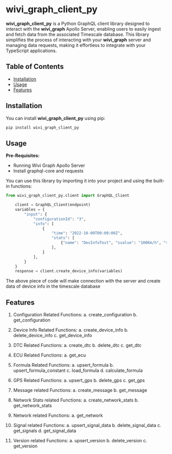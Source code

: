 # wivi_graph_client_py

**wivi_graph_client_py** is a Python GraphQL client library designed to interact with the **wivi_graph** Apollo Server, enabling users to easily ingest and fetch data from the associated Timescale database. This library simplifies the process of interacting with your **wivi_graph** server and managing data requests, making it effortless to integrate with your TypeScript applications.

## Table of Contents

- [Installation](#installation)
- [Usage](#usage)
- [Features](#features)

## Installation

You can install **wivi_graph_client_py** using pip:

```bash
pip install wivi_graph_client_py
```

## Usage

**Pre-Requisites:** 
- Running Wivi Graph Apollo Server
- Install graphql-core and requests

You can use this library by importing it into your project and using the built-in functions:

```python
from wivi_graph_client_py.client import GraphQL_Client

    client = GraphQL_Client(endpoint)
    variables = {
        "input": {
            "configurationId": "3",
            "info": [
                {
                    "time": "2022-10-09T00:00:00Z",
                    "stats": [
                        {"name": "DevInfoTest", "svalue": "100Km/h", "value": 100}
                    ],
                }
            ],
        }
    }
    response = client.create_device_info(variables)
```

The above piece of code will make connection with the server and create data of device info in the timescale database

## Features

1. Configuration Related Functions:
   a. create_configuration
   b. get_configuration

2. Device Info Related Functions:
   a. create_device_info
   b. delete_device_info
   c. get_device_info

3. DTC Related Functions:
   a. create_dtc
   b. delete_dtc
   c. get_dtc

4. ECU Related Functions:
   a. get_ecu

5. Formula Related Functions:
   a. upsert_formula
   b. upsert_formula_constant
   c. load_formula
   d. calculate_formula

6. GPS Related Functions:
   a. upsert_gps
   b. delete_gps
   c. get_gps

7. Message related Functions:
   a. create_message
   b. get_message

8. Network Stats related Functions:
   a. create_network_stats
   b. get_network_stats

9. Network related Functions:
   a. get_network

10. Signal related Functions:
    a. upsert_signal_data
    b. delete_signal_data
    c. get_signals
    d. get_signal_data

11. Version related Functions:
    a. upsert_version
    b. delete_version
    c. get_version
